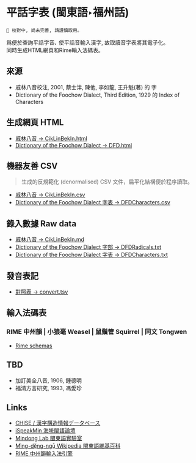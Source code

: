# 平話字表 (閩東語‣福州話) 

`🚧 校對中, 尚未完善, 請謹慎取用｡`

爲便於查詢平話字音､ 使平話音輸入漢字, 故取讀音字表將其電子化｡  
同時生成HTML網頁和Rime輸入法碼表｡

## 來源
- 戚林八音校注, 2001, 蔡士泮, 陳他, 李如龍, 王升魁(著) 的 字
- Dictionary of the Foochow Dialect, Third Edition, 1929 的 Index of Characters

## 生成網頁 HTML
- [戚林八音 → CikLinBekIn.html](https://only3km.github.io/ciklinbekin/CikLinBekIn.html)
- [Dictionary of the Foochow Dialect → DFD.html](https://only3km.github.io/ciklinbekin/DFD.html)

## 機器友善 CSV
> 生成的反規範化 (denormalised) CSV 文件，扁平化結構便於程序讀取。

- [戚林八音 → CikLinBekIn.csv](https://only3km.github.io/ciklinbekin/CikLinBekIn.csv)
- [Dictionary of the Foochow Dialect 字表 → DFDCharacters.csv](https://only3km.github.io/ciklinbekin/DFDCharacters.csv)

## 錄入數據 Raw data
- [戚林八音 → CikLinBekIn.md](CikLinBekIn.md)
- [Dictionary of the Foochow Dialect 字部 → DFDRadicals.txt](DFDRadicals.txt)
- [Dictionary of the Foochow Dialect 字表 → DFDCharacters.txt](DFDCharacters.txt)

## 發音表記
- [對照表 → convert.tsv](https://github.com/only3km/ciklinbekin/blob/master/convert.tsv)

## 輸入法碼表
### RIME 中州韻 | 小狼毫 Weasel | 鼠鬚管 Squirrel | 同文 Tongwen
- [Rime schemas](https://github.com/only3km/ciklinbekin/tree/gh-pages/Rime%20schema)

## TBD
- 加訂美全八音, 1906, 鍾德明
- 福清方言研究, 1993, 馮愛珍

## Links
- [CHISE / 漢字構造情報データベース](http://www.chise.org/ids/)
- [iSpeakMin 海墘閩語論壇](http://www.ispeakmin.com/)
- [Mindong Lab 閩東語實驗室](http://lab.mindong.asia/)
- [Mìng-dĕ̤ng-ngṳ̄ Wikipedia 閩東語維基百科](https://cdo.wikipedia.org/)
- [RIME 中州韻輸入法引擎](http://rime.im/)

